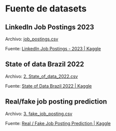 # Fuente de datasets

## LinkedIn Job Postings 2023

Archivo: [job_postings.csv](./1.%20LinkedIn_Job_Postings_2023/job_postings.csv)

Fuente: [LinkedIn Job Postings - 2023 | Kaggle](https://www.kaggle.com/datasets/arshkon/linkedin-job-postings)

## State of data Brazil 2022

Archivo: [2. State_of_data_2022.csv](./2.%20State_of_data_brazil_2022/State_of_data_2022.csv)

Fuente: [State of Data Brazil 2022 | Kaggle](https://www.kaggle.com/datasets/datahackers/state-of-data-2022)

## Real/fake job posting prediction

Archivo: [3. fake_job_posting.csv](3.%20real_fake_job_posting_prediction/fake_job_postings.csv)

Fuente: [Real / Fake Job Posting Prediction | Kaggle](https://www.kaggle.com/datasets/shivamb/real-or-fake-fake-jobposting-prediction)

